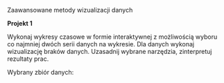 Zaawansowane metody wizualizacji danych

**Projekt 1**

Wykonaj wykresy czasowe w formie interaktywnej z możliwością wyboru co najmniej dwóch serii danych na wykresie.
Dla danych wykonaj wizualizację braków danych. Uzasadnij wybrane narzędzia, zinterpretuj rezultaty prac.

Wybrany zbiór danych:
